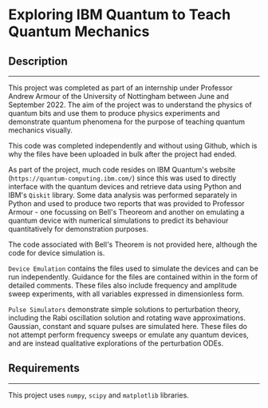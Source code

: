 # Exploring IBM Quantum to Teach Quantum Mechanics

## Description
---
This project was completed as part of an internship under Professor Andrew Armour of the University of Nottingham between June and September 2022. The aim of the project was to understand the physics of quantum bits and use them to produce physics experiments and demonstrate quantum phenomena for the purpose of teaching quantum mechanics visually.

This code was completed independently and without using Github, which is why the files have been uploaded in bulk after the project had ended.

As part of the project, much code resides on IBM Quantum's website (`https://quantum-computing.ibm.com/`) since this was used to directly interface with the quantum devices and retrieve data using Python and IBM's `Qiskit` library. Some data analysis was performed separately in Python and used to produce two reports that was provided to Professor Armour - one focussing on Bell's Theoreom and another on emulating a quantum device with numerical simulations to predict its behaviour quantitatively for demonstration purposes.

The code associated with Bell's Theorem is not provided here, although the code for device simulation is.

`Device Emulation` contains the files used to simulate the devices and can be run independently. Guidance for the files are contained within in the form of detailed comments. These files also include frequency and amplitude sweep experiments, with all variables expressed in dimensionless form.

`Pulse Simulators` demonstrate simple solutions to perturbation theory, including the Rabi oscillation solution and rotating wave approximations. Gaussian, constant and square pulses are simulated here. These files do not attempt perform frequency sweeps or emulate any quantum devices, and are instead qualitative explorations of the perturbation ODEs.

## Requirements
---
This project uses `numpy`, `scipy` and `matplotlib` libraries.
